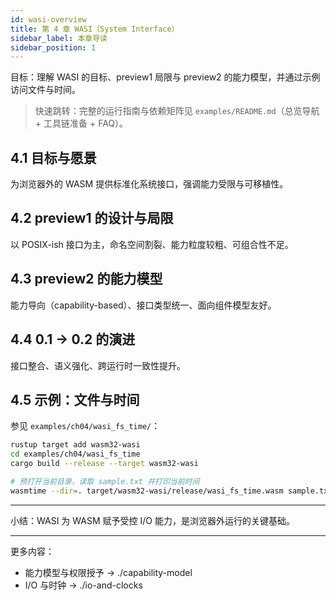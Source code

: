 ```yaml
---
id: wasi-overview
title: 第 4 章 WASI（System Interface）
sidebar_label: 本章导读
sidebar_position: 1
---
```


目标：理解 WASI 的目标、preview1 局限与 preview2 的能力模型，并通过示例访问文件与时间。

> 快速跳转：完整的运行指南与依赖矩阵见 `examples/README.md`（总览导航 + 工具链准备 + FAQ）。

## 4.1 目标与愿景

为浏览器外的 WASM 提供标准化系统接口，强调能力受限与可移植性。

## 4.2 preview1 的设计与局限

以 POSIX-ish 接口为主，命名空间割裂、能力粒度较粗、可组合性不足。

## 4.3 preview2 的能力模型

能力导向（capability-based）、接口类型统一、面向组件模型友好。

## 4.4 0.1 → 0.2 的演进

接口整合、语义强化、跨运行时一致性提升。

## 4.5 示例：文件与时间
参见 `examples/ch04/wasi_fs_time/`：

```bash
rustup target add wasm32-wasi
cd examples/ch04/wasi_fs_time
cargo build --release --target wasm32-wasi

# 预打开当前目录，读取 sample.txt 并打印当前时间
wasmtime --dir=. target/wasm32-wasi/release/wasi_fs_time.wasm sample.txt
```

---

小结：WASI 为 WASM 赋予受控 I/O 能力，是浏览器外运行的关键基础。

---

更多内容：
- 能力模型与权限授予 → ./capability-model
- I/O 与时钟 → ./io-and-clocks
